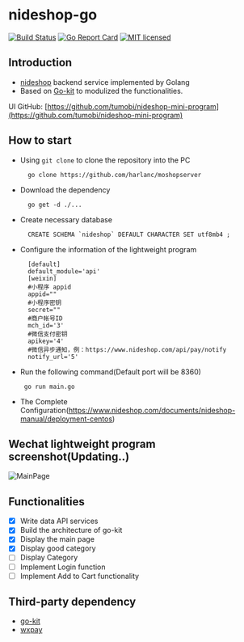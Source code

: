 # nideshop-go

 [![Build Status][1]][2] [![Go Report Card][3]][4] [![MIT licensed][5]][6] 

[1]: https://travis-ci.org/harlanc/moshopserver.svg?branch=master
[2]: https://travis-ci.org/harlanc/moshopserver
[3]: https://goreportcard.com/badge/github.com/harlanc/moshopserver
[4]: https://goreportcard.com/report/github.com/harlanc/moshopserver
[5]: https://img.shields.io/badge/license-MIT-blue.svg
[6]: LICENSE

## Introduction

- [nideshop](https://github.com/tumobi/nideshop) backend service implemented by Golang
- Based on [Go-kit](https://github.com/go-kit/kit) to modulized the functionalities.



UI GitHub: [https://github.com/tumobi/nideshop-mini-program](https://github.com/tumobi/nideshop-mini-program)

## How to start

- Using `git clone` to clone the repository into the PC
    
        go clone https://github.com/harlanc/moshopserver
  
- Download the dependency

        go get -d ./...

- Create necessary database
      
        CREATE SCHEMA `nideshop` DEFAULT CHARACTER SET utf8mb4 ;

- Configure the information of the lightweight program
   
        [default]
        default_module='api'
        [weixin] 
        #小程序 appid
        appid=""
        #小程序密钥
        secret="" 
        #商户帐号ID
        mch_id='3' 
        #微信支付密钥
        apikey='4'
        #微信异步通知，例：https://www.nideshop.com/api/pay/notify 
        notify_url='5' 
        
-  Run the following command(Default port will be 8360)

        go run main.go

- The Complete Configuration(https://www.nideshop.com/documents/nideshop-manual/deployment-centos)


## Wechat lightweight program screenshot(Updating..)

![MainPage](http://qiniu.harlanc.vip/6.9.2019_5:41:56.png)

## Functionalities

- [x] Write data API services
- [x] Build the architecture of go-kit
- [x] Display the main page
- [x] Display good category
- [ ] Display Category
- [ ] Implement Login function
- [ ] Implement Add to Cart functionality

## Third-party dependency

- [go-kit](https://github.com/go-kit/kit)
- [wxpay](https://github.com/objcoding/wxpay)




